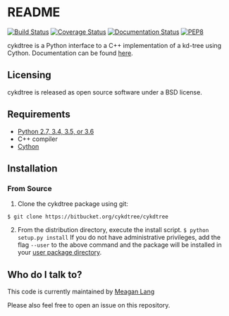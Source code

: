 # README #
[![Build Status](https://travis-ci.org/cykdtree/cykdtree.svg?branch=master)](https://travis-ci.org/cykdtree/cykdtree)
[![Coverage Status](https://coveralls.io/repos/github/cykdtree/cykdtree/badge.svg?branch=master)](https://coveralls.io/github/cykdtree/cykdtree?branch=master)
[![Documentation Status](https://readthedocs.org/projects/cykdtree/badge/?version=latest)](http://cykdtree.readthedocs.io/en/latest/?badge=latest)
[![PEP8](https://img.shields.io/badge/code%20style-pep8-orange.svg)](https://www.python.org/dev/peps/pep-0008/)


cykdtree is a Python interface to a C++ implementation of a kd-tree using Cython. Documentation can be found [here](http://cykdtree.readthedocs.io/en/latest/).

## Licensing ##
cykdtree is released as open source software under a BSD license.

## Requirements ##
* [Python 2.7, 3.4, 3.5, or 3.6](https://www.python.org/download/)
* C++ compiler
* [Cython](http://cython.org/)

## Installation ##

### From Source ###
1. Clone the cykdtree package using git:

```
$ git clone https://bitbucket.org/cykdtree/cykdtree
``` 

2. From the distribution directory, execute the install script. ```$ python setup.py install```
If you do not have administrative privileges, add the flag ```--user``` to the above command and the package will be installed in your [user package directory](https://docs.python.org/2/install/#alternate-installation-the-user-scheme).

## Who do I talk to? ##
This code is currently maintained by [Meagan Lang](mailto:langmm.astro@gmail.com)

Please also feel free to open an issue on this repository.
